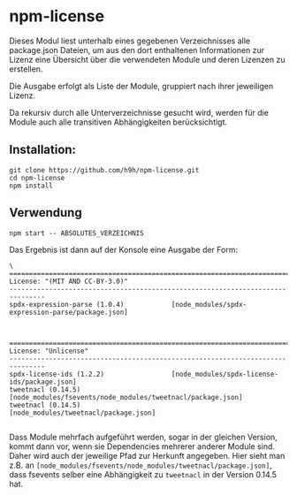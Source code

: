 # npm-license

Dieses Modul liest unterhalb eines gegebenen Verzeichnisses alle package.json Dateien, um aus den dort enthaltenen Informationen zur Lizenz eine Übersicht über die verwendeten Module und deren Lizenzen zu erstellen.

Die Ausgabe erfolgt als Liste der Module, gruppiert nach ihrer jeweiligen Lizenz.

Da rekursiv durch alle Unterverzeichnisse gesucht wird, werden für die Module auch alle transitiven Abhängigkeiten berücksichtigt.

## Installation:

```
git clone https://github.com/h9h/npm-license.git
cd npm-license
npm install
```
## Verwendung

```
npm start -- ABSOLUTES_VERZEICHNIS
```

Das Ergebnis ist dann auf der Konsole eine Ausgabe der Form:

```
\
===============================================================================
License: "(MIT AND CC-BY-3.0)"
-------------------------------------------------------------------------------
spdx-expression-parse (1.0.4)            [node_modules/spdx-expression-parse/package.json]



===============================================================================
License: "Unlicense"
-------------------------------------------------------------------------------
spdx-license-ids (1.2.2)                 [node_modules/spdx-license-ids/package.json]
tweetnacl (0.14.5)                       [node_modules/fsevents/node_modules/tweetnacl/package.json]
tweetnacl (0.14.5)                       [node_modules/tweetnacl/package.json]


```

Dass Module mehrfach aufgeführt werden, sogar in der gleichen Version, kommt dann vor,
wenn sie Dependencies mehrerer anderer Module sind.
Daher wird auch der jeweilige Pfad zur Herkunft angegeben.
Hier sieht man z.B. an ```[node_modules/fsevents/node_modules/tweetnacl/package.json]```, dass fsevents
selber eine Abhängigkeit zu ```tweetnacl``` in der Version 0.14.5 hat.
